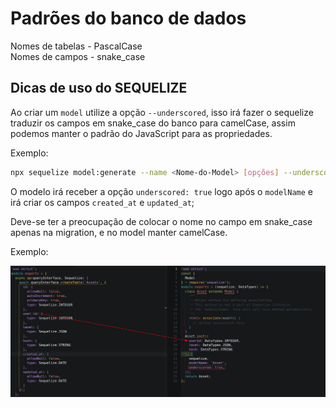 # Padrões do banco de dados

Nomes de tabelas - PascalCase  
Nomes de campos - snake_case

## Dicas de uso do SEQUELIZE

Ao criar um `model` utilize a opção `--underscored`, isso irá fazer o sequelize traduzir os campos em snake_case do banco para camelCase, assim podemos manter o padrão do JavaScript para as propriedades.

Exemplo:

```bash
npx sequelize model:generate --name <Nome-do-Model> [opções] --underscored
```

O modelo irá receber a opção `underscored: true` logo após o `modelName` e irá criar os campos `created_at` e `updated_at`;

Deve-se ter a preocupação de colocar o nome no campo em snake_case apenas na migration, e no model manter camelCase.

Exemplo:

![Exemplo de model e migration com underscored](../images/underscored_example.png)
